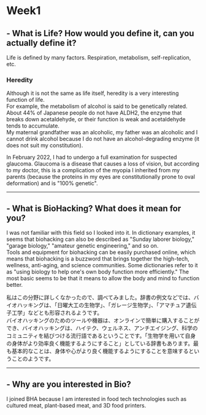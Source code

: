 # __Week1__  
## - __What is Life? How would you define it, can you actually define it?__  
Life is defined by many factors. Respiration, metabolism, self-replication, etc.  

### __Heredity__  
Although it is not the same as life itself, heredity is a very interesting function of life.  
For example, the metabolism of alcohol is said to be genetically related.   About 44% of Japanese people do not have ALDH2, the enzyme that breaks down acetaldehyde, or their function is weak and acetaldehyde tends to accumulate.  
My maternal grandfather was an alcoholic, my father was an alcoholic and I cannot drink alcohol because I do not have an alcohol-degrading enzyme (it does not suit my constitution).  

In February 2022, I had to undergo a full examination for suspected glaucoma. Glaucoma is a disease that causes a loss of vision, but according to my doctor, this is a complication of the myopia I inherited from my parents (because the proteins in my eyes are constitutionally prone to oval deformation) and is "100% genetic".

_ _ _

## - __What is BioHacking? What does it mean for you?__  

I was not familiar with this field so I looked into it. In dictionary examples, it seems that biohacking can also be described as "Sunday laborer biology," "garage biology," "amateur genetic engineering," and so on.  
Tools and equipment for biohacking can be easily purchased online, which means that biohacking is a buzzword that brings together the high-tech, wellness, anti-aging, and science communities. Some dictionaries refer to it as "using biology to help one's own body function more efficiently." The most basic seems to be that it means to allow the body and mind to function better.  

私はこの分野に詳しくなかったので、調べてみました。辞書の例文などでは、バイオハッキングは、「日曜大工の生物学」、「ガレージ生物学」、「アマチュア遺伝子工学」などとも形容されるようです。  
バイオハッキングのためのツールや機器は、オンラインで簡単に購入することができ、バイオハッキングは、ハイテク、ウェルネス、アンチエイジング、科学のコミュニティを結びつける流行語であるということです。「生物学を用いて自身の身体がより効率良く機能するようにすること」としている辞書もあります。最も基本的なことは、身体や心がより良く機能するようにすることを意味するということのようです。  
_ _ _

## - __Why are you interested in Bio?__  
I joined BHA because I am interested in food tech technologies such as cultured meat, plant-based meat, and 3D food printers.  
